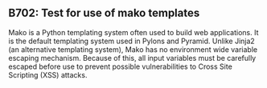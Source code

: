 B702: Test for use of mako templates
------------------------------------

Mako is a Python templating system often used to build web applications. It is
the default templating system used in Pylons and Pyramid. Unlike Jinja2 (an
alternative templating system), Mako has no environment wide variable escaping
mechanism. Because of this, all input variables must be carefully escaped
before use to prevent possible vulnerabilities to Cross Site Scripting (XSS)
attacks.
